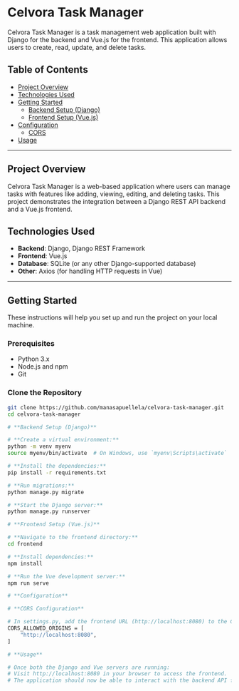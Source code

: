 # Celvora Task Manager

Celvora Task Manager is a task management web application built with Django for the backend and Vue.js for the frontend. This application allows users to create, read, update, and delete tasks.

## Table of Contents
- [Project Overview](#project-overview)
- [Technologies Used](#technologies-used)
- [Getting Started](#getting-started)
  - [Backend Setup (Django)](#backend-setup-django)
  - [Frontend Setup (Vue.js)](#frontend-setup-vuejs)
- [Configuration](#configuration)
  - [CORS](#cors-configuration)
- [Usage](#usage)

---

## Project Overview

Celvora Task Manager is a web-based application where users can manage tasks with features like adding, viewing, editing, and deleting tasks. This project demonstrates the integration between a Django REST API backend and a Vue.js frontend.

## Technologies Used

- **Backend**: Django, Django REST Framework
- **Frontend**: Vue.js
- **Database**: SQLite (or any other Django-supported database)
- **Other**: Axios (for handling HTTP requests in Vue)

---

## Getting Started

These instructions will help you set up and run the project on your local machine.

### Prerequisites
- Python 3.x
- Node.js and npm
- Git

### Clone the Repository
```bash
git clone https://github.com/manasapuellela/celvora-task-manager.git
cd celvora-task-manager

# **Backend Setup (Django)**

# **Create a virtual environment:**
python -m venv myenv
source myenv/bin/activate  # On Windows, use `myenv\Scripts\activate`

# **Install the dependencies:**
pip install -r requirements.txt

# **Run migrations:**
python manage.py migrate

# **Start the Django server:**
python manage.py runserver

# **Frontend Setup (Vue.js)**

# **Navigate to the frontend directory:**
cd frontend

# **Install dependencies:**
npm install

# **Run the Vue development server:**
npm run serve

# **Configuration**

# **CORS Configuration**

# In settings.py, add the frontend URL (http://localhost:8080) to the CORS ALLOWED_ORIGINS to allow the frontend to communicate with the backend API.
CORS_ALLOWED_ORIGINS = [
    "http://localhost:8080",
]

# **Usage**

# Once both the Django and Vue servers are running:
# Visit http://localhost:8080 in your browser to access the frontend.
# The application should now be able to interact with the backend API for task management.


